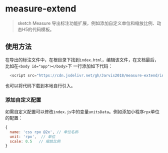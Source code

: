 # measure-extend
> sketch Measure 导出标注功能扩展，例如添加自定义单位和缩放比例、动态H5的代码模板。


## 使用方法
在导出的标注文件中，在根目录下找到`index.html`，编辑该文件，在文档最后，比如在`<body id="app"></body>`下
一行添加如下代码：
```javascript
  <script src="https://cdn.jsdelivr.net/gh/Jarvis2018/measure-extend/index.js"></script>
```
也可以将代码下载到本地自行引入。


### 添加自定义配置

如需自定义配置可以修改`index.js`中的变量`unitsData`。例如添加小程序`rpx`单位的配置：
```javascript
{
  name: 'css rpx @2x', // 单位名称
  unit: 'rpx',  // 单位
  scale: 0.5   // 缩放比例
}
```
